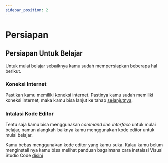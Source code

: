 ```yaml
---
sidebar_position: 2
---
```


# Persiapan

## Persiapan Untuk Belajar

Untuk mulai belajar sebaiknya kamu sudah mempersiapkan beberapa hal berikut.

### Koneksi Internet

Pastikan kamu memiliki koneksi internet. Pastinya kamu sudah memiliki koneksi internet, maka kamu bisa lanjut ke tahap [selanjutnya](#intalasi-kode-editor).

### Intalasi Kode Editor

Tentu saja kamu bisa menggunakan *command line interface* untuk mulai belajar, namun alangkah baiknya kamu menggunakan kode editor untuk mulai belajar.

Kamu bebas menggunakan kode editor yang kamu suka. Kalau kamu belum menginstall nya kamu bisa melihat panduan bagaimana cara instalasi Visual Studio Code [disini](https://github.com/nazhoir) 



